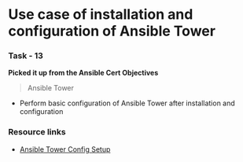 # Use case of installation and configuration of Ansible Tower

### Task - 13 
**Picked it up from the Ansible Cert Objectives**
> Ansible Tower
- Perform basic configuration of Ansible Tower after installation and configuration

### Resource links

- [Ansible Tower Config Setup](https://www.ansible.com/products/tower/setup)
